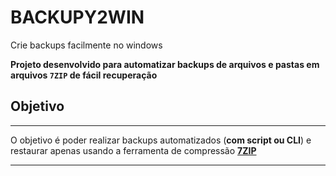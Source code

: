 # BACKUPY2WIN

Crie backups facilmente no windows

**Projeto desenvolvido para automatizar backups de arquivos e pastas em arquivos `7ZIP` de fácil recuperação**

## Objetivo
___

O objetivo é poder realizar backups automatizados (**com script ou CLI**) e restaurar apenas usando a ferramenta de compressão [**7ZIP**](https://www.7-zip.org/download.html)
___